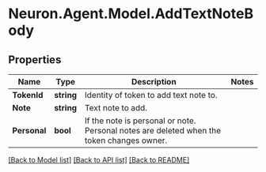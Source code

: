 # Neuron.Agent.Model.AddTextNoteBody

## Properties

Name | Type | Description | Notes
------------ | ------------- | ------------- | -------------
**TokenId** | **string** | Identity of token to add text note to. | 
**Note** | **string** | Text note to add. | 
**Personal** | **bool** | If the note is personal or note. Personal notes are deleted when the token changes owner. | 

[[Back to Model list]](../README.md#documentation-for-models) [[Back to API list]](../README.md#documentation-for-api-endpoints) [[Back to README]](../README.md)

